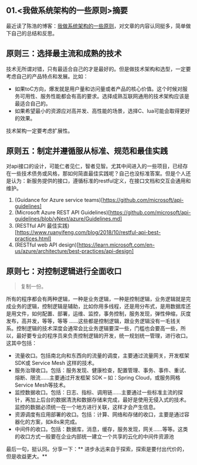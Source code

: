 ## 01.<我做系统架构的一些原则>摘要

最近读了陈浩的博客：[我做系统架构的一些原则](https://coolshell.cn/articles/21672.html)，对文章的内容认同挺多，简单做下自己的总结和反思。

## **原则三：选择最主流和成熟的技术**
技术无所谓对错，只有最适合自己的才是最好的。但是做技术架构和选型，一定要考虑自己的产品特点和发展。比如：
- 如果toC方向，爆发就是用户量和访问量或者产品的核心价值。这个时候对服务可用性、服务性能都会有高的要求。选择成熟互联网通用的技术架构应该是最适合自己的。
- 如果希望最小的资源应对高并发、高性能的场景，选择C、lua可能会取得更好的效果。

技术架构一定要考虑扩展性。

## **原则五：制定并遵循服从标准、规范和最佳实践**

对api接口的设计，可能仁者见仁，智者见智。尤其中间进入的一些项目，已经存在一些技术债务或风格，那如何简直最佳实践呢？自己也没标准答案。但是个人还是认为：新服务提供的接口，遵循标准的restful定义，在接口文档和交互会通用和维护。

1. (Guidance for Azure service teams)[https://github.com/microsoft/api-guidelines]
2. (Microsoft Azure REST API Guidelines)[https://github.com/microsoft/api-guidelines/blob/vNext/azure/Guidelines.md]
3. (RESTful API 最佳实践)[https://www.ruanyifeng.com/blog/2018/10/restful-api-best-practices.html]
4. (RESTful web API design)[https://learn.microsoft.com/en-us/azure/architecture/best-practices/api-design]

## **原则七：对控制逻辑进行全面收口**

 > 复制一份。

所有的程序都会有两种逻辑，一种是业务逻辑，一种是控制逻辑，业务逻辑就是完成业务的逻辑，控制逻辑是辅助，比如你用多线程，还是用分布式，是用数据库还是用文件，如何配置、部署，运维、监控，事务控制，服务发现，弹性伸缩，灰度发布，高并发，等等，等等 ……这些都是控制逻辑，跟业务逻辑没有一毛钱关系。控制逻辑的技术深度会通常会比业务逻辑要深一些，门槛也会要高一些，所以，最好要专业的程序员来负责控制逻辑的开发，统一规划统一管理，进行收口。这其中包括：

- 流量收口。包括南北向和东西向的流量的调度，主要通过流量网关，开发框架 SDK或 Service Mesh 这样的技术。
- 服务治理收口。包括：服务发现、健康检查，配置管理、事务、事件、重试、熔断、限流……主要通过开发框架 SDK – 如：Spring Cloud，或服务网格Service Mesh等技术。
- 监控数据收口。包括：日志、指标、调用链……主要通过一些标准主流的探针，再加上后台的数据清洗和数据存储来完成，最好是使用无侵入式的技术。监控的数据必须统一在一个地方进行关联，这样才会产生信息。
- 资源调度有应用部署的收口。包括：计算、网络和存储的收口，主要是通过容器化的方案，如k8s来完成。
- 中间件的收口。包括：数据库，消息，缓存，服务发现，网关……等等。这类的收口方式一般要在企业内部统一建立一个共享的云化的中间件资源池

最后一句，挺认同。分享一下：** 进步永远来自于探索，探索是要付出代价的，但是收益更大。**

